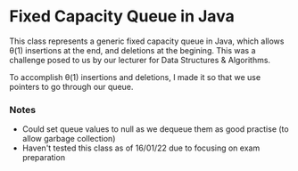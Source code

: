 # Fixed Capacity Queue in Java

This class represents a generic fixed capacity queue in Java, which allows θ(1) insertions at the end, and deletions at the begining. This was a challenge posed to us by our lecturer for Data Structures & Algorithms.

To accomplish θ(1) insertions and deletions, I made it so that we use pointers to go through our queue.

### Notes

- Could set queue values to null as we dequeue them as good practise (to allow garbage collection)
- Haven't tested this class as of 16/01/22 due to focusing on exam preparation
